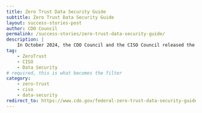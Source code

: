 ```yaml
---
title: Zero Trust Data Security Guide
subtitle: Zero Trust Data Security Guide
layout: success-stories-post
author: CDO Council
permalink: /success-stories/zero-trust-data-security-guide/
description: |
    In October 2024, the CDO Council and the CISO Council released the <a href="https://www.cdo.gov/federal-zero-trust-data-security-guide/ "> Federal Zero Trust (ZT) Data Security Guide</a>, a first-of-its-kind document and key deliverable of OMB M-22-09, Moving the U.S. Government Towards Zero Trust Cybersecurity Principles. 
tag: 
    - ZeroTrust
    - CISO
    - Data Security
# required, this is what becomes the filter
category: 
    - zero-trust
    - ciso
    - data-security
redirect_to: https://www.cdo.gov/federal-zero-trust-data-security-guide/
---
```


